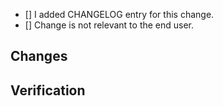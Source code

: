 <!--
    Keep PR title verbose enough and add prefix telling
    about what components it touches e.g "query:" or ".*:"
-->

<!-- Don't forget about CHANGELOG! -->

* [] I added CHANGELOG entry for this change.
* [] Change is not relevant to the end user.

## Changes

<!-- Enumerate changes you made -->

## Verification

<!-- How you tested it? How do you know it works? -->